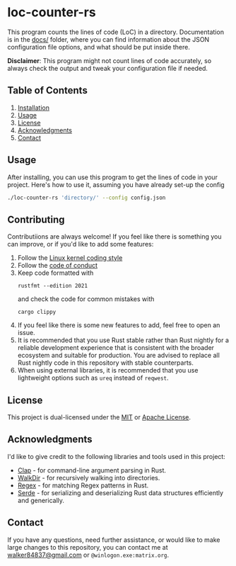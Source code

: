# loc-counter-rs

This program counts the lines of code (LoC) in a directory.
Documentation is in the [docs/](docs/) folder, where you can find information about the JSON configuration file options, and what should be put inside there.

**Disclaimer**: This program might not count lines of code accurately, so always check the output and tweak your configuration file if needed.

## Table of Contents

1.  [Installation](#installation)
2.  [Usage](#usage)
3.  [License](#license)
4.  [Acknowledgments](#acknowledgments)
5.  [Contact](#contact)

## Usage

After installing, you can use this program to get the lines of code in your 
project. Here's how to use it, assuming you have already set-up the config


``` bash
./loc-counter-rs 'directory/' --config config.json
```

## Contributing

Contributiions are always welcome! If you feel like there is something you 
can improve, or if you'd like to add some features:

1.  Follow the [Linux kernel coding style](https://docs.kernel.org/process/coding-style.html)
2.  Follow the [code of conduct](CODE_OF_CONDUCT.md)
3.  Keep code formatted with
    ``` console
    rustfmt --edition 2021
    ```
    and check the code for common mistakes with
    ``` console
    cargo clippy
    ```
4.  If you feel like there is some new features to add, feel free to open an
    issue.
5.  It is recommended that you use Rust stable rather than Rust
    nightly for a reliable development experience that is consistent with the
    broader ecosystem and suitable for production. You are advised to replace 
    all Rust nightly code in this repository with stable 
    counterparts.
6.  When using external libraries, it is recommended that you use lightweight 
    options such as `ureq` instead of `reqwest`.

## License

This project is dual-licensed under the [MIT](LICENSE_MIT.md) or [Apache License](LICENSE_APACHE.md).

## Acknowledgments

I'd like to give credit to the following libraries and tools used in this project:

  - [Clap](https://crates.io/crates/clap) - for command-line argument parsing 
    in Rust.
  - [WalkDir](https://crates.io/crates/walkdir) - for recursively walking 
    into directories.
  - [Regex](https://crates.io/crates/regex) - for matching Regex patterns in 
    Rust.
  - [Serde](https://crates.io/crates/serde) - for serializing and 
    deserializing Rust data structures efficiently and generically.

## Contact

If you have any questions, need further assistance, or would like to make
large changes to this repository, you can contact me at
<walker84837@gmail.com> or `@winlogon.exe:matrix.org`.
